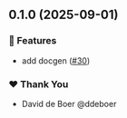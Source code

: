 ## 0.1.0 (2025-09-01)

### 🚀 Features

- add docgen ([#30](https://github.com/ldengine/lde/pull/30))

### ❤️ Thank You

- David de Boer @ddeboer